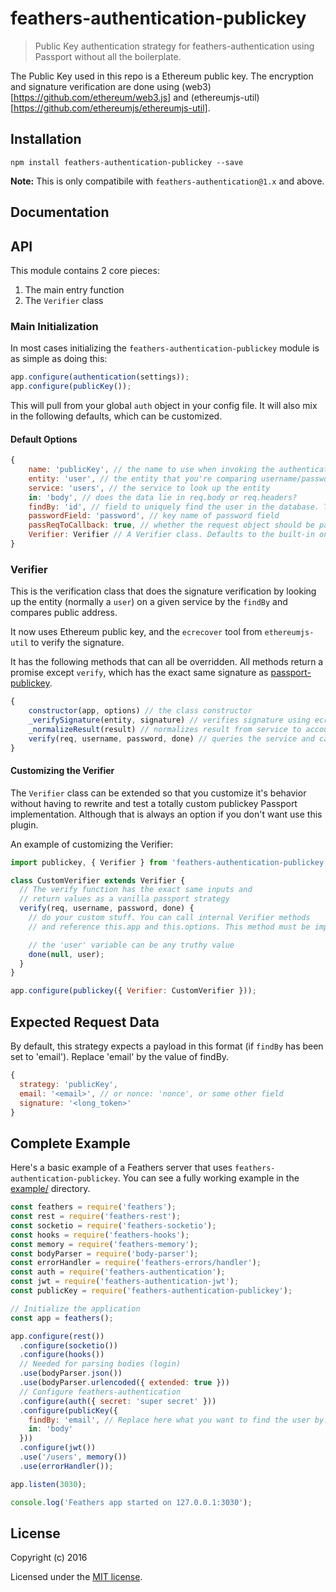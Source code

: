 # feathers-authentication-publickey

> Public Key authentication strategy for feathers-authentication using Passport without all the boilerplate.

The Public Key used in this repo is a Ethereum public key. The encryption and signature verification are done
using (web3)[https://github.com/ethereum/web3.js] and (ethereumjs-util)[https://github.com/ethereumjs/ethereumjs-util].

## Installation

```
npm install feathers-authentication-publickey --save
```

**Note:** This is only compatibile with `feathers-authentication@1.x` and above.

## Documentation

## API

This module contains 2 core pieces:

1. The main entry function
3. The `Verifier` class

### Main Initialization

In most cases initializing the `feathers-authentication-publickey` module is as simple as doing this:

```js
app.configure(authentication(settings));
app.configure(publicKey());
```

This will pull from your global `auth` object in your config file. It will also mix in the following defaults, which can be customized.

#### Default Options

```js
{
    name: 'publicKey', // the name to use when invoking the authentication Strategy
    entity: 'user', // the entity that you're comparing username/password against
    service: 'users', // the service to look up the entity
    in: 'body', // does the data lie in req.body or req.headers?
    findBy: 'id', // field to uniquely find the user in the database. This field should be present in the request
    passwordField: 'password', // key name of password field
    passReqToCallback: true, // whether the request object should be passed to `verify`
    Verifier: Verifier // A Verifier class. Defaults to the built-in one but can be a custom one. See below for details.
}
```

### Verifier

This is the verification class that does the signature verification by looking up the entity (normally a `user`) on a given service by the `findBy` and compares public address.

It now uses Ethereum public key, and the `ecrecover` tool from `ethereumjs-util` to verify the signature.

It has the following methods that can all be overridden. All methods return a promise except `verify`, which has the exact same signature as [passport-publickey](https://github.com/amaurymartiny/passport-publickey).

```js
{
    constructor(app, options) // the class constructor
    _verifySignature(entity, signature) // verifies signature using ecrecover
    _normalizeResult(result) // normalizes result from service to account for pagination
    verify(req, username, password, done) // queries the service and calls the other internal functions.
}
```


#### Customizing the Verifier

The `Verifier` class can be extended so that you customize it's behavior without having to rewrite and test a totally custom publickey Passport implementation. Although that is always an option if you don't want use this plugin.

An example of customizing the Verifier:

```js
import publickey, { Verifier } from 'feathers-authentication-publickey';

class CustomVerifier extends Verifier {
  // The verify function has the exact same inputs and 
  // return values as a vanilla passport strategy
  verify(req, username, password, done) {
    // do your custom stuff. You can call internal Verifier methods
    // and reference this.app and this.options. This method must be implemented.

    // the 'user' variable can be any truthy value
    done(null, user);
  }
}

app.configure(publickey({ Verifier: CustomVerifier }));
```

## Expected Request Data
By default, this strategy expects a payload in this format (if `findBy` has been set to 'email'). Replace 'email'
by the value of findBy.

```js
{
  strategy: 'publicKey',
  email: '<email>', // or nonce: 'nonce', or some other field
  signature: '<long_token>'
}
```

## Complete Example

Here's a basic example of a Feathers server that uses `feathers-authentication-publickey`. You can see a fully working example in the [example/](./example/) directory.

```js
const feathers = require('feathers');
const rest = require('feathers-rest');
const socketio = require('feathers-socketio');
const hooks = require('feathers-hooks');
const memory = require('feathers-memory');
const bodyParser = require('body-parser');
const errorHandler = require('feathers-errors/handler');
const auth = require('feathers-authentication');
const jwt = require('feathers-authentication-jwt');
const publicKey = require('feathers-authentication-publickey');

// Initialize the application
const app = feathers();

app.configure(rest())
  .configure(socketio())
  .configure(hooks())
  // Needed for parsing bodies (login)
  .use(bodyParser.json())
  .use(bodyParser.urlencoded({ extended: true }))
  // Configure feathers-authentication
  .configure(auth({ secret: 'super secret' }))
  .configure(publicKey({
    findBy: 'email', // Replace here what you want to find the user by. This field must be in the request body
    in: 'body'
  }))
  .configure(jwt())
  .use('/users', memory())
  .use(errorHandler());

app.listen(3030);

console.log('Feathers app started on 127.0.0.1:3030');
```

## License

Copyright (c) 2016

Licensed under the [MIT license](LICENSE).